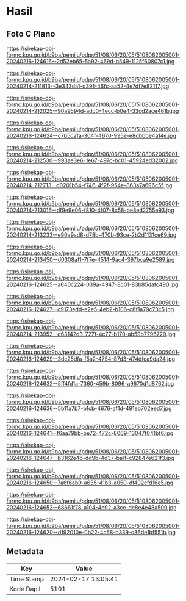 # Hasil

## Foto C Plano

https://sirekap-obj-formc.kpu.go.id/b9ba/pemilu/pdpr/51/08/06/20/05/5108062005001-20240216-124616--2d52eb65-5a92-469d-b549-1125f60807c1.jpg

https://sirekap-obj-formc.kpu.go.id/b9ba/pemilu/pdpr/51/08/06/20/05/5108062005001-20240214-211813--3e343da1-d391-46fc-aa52-4e7df7e82117.jpg

https://sirekap-obj-formc.kpu.go.id/b9ba/pemilu/pdpr/51/08/06/20/05/5108062005001-20240214-212025--90a9594d-adc0-4ecc-b0e4-33cd2ace461b.jpg

https://sirekap-obj-formc.kpu.go.id/b9ba/pemilu/pdpr/51/08/06/20/05/5108062005001-20240216-124624--c7b5c2fa-304f-4670-995e-e8dbbbe4a14e.jpg

https://sirekap-obj-formc.kpu.go.id/b9ba/pemilu/pdpr/51/08/06/20/05/5108062005001-20240214-212530--993ae3e6-1e67-497c-bc01-45924ed32002.jpg

https://sirekap-obj-formc.kpu.go.id/b9ba/pemilu/pdpr/51/08/06/20/05/5108062005001-20240214-212713--d0201b54-f746-4f2f-954e-863a7a696c5f.jpg

https://sirekap-obj-formc.kpu.go.id/b9ba/pemilu/pdpr/51/08/06/20/05/5108062005001-20240214-213016--df9e9e06-f810-4f07-8c58-be8ed2755e93.jpg

https://sirekap-obj-formc.kpu.go.id/b9ba/pemilu/pdpr/51/08/06/20/05/5108062005001-20240214-213233--e90a9ad8-d78b-470b-93ce-2b2d1131ce69.jpg

https://sirekap-obj-formc.kpu.go.id/b9ba/pemilu/pdpr/51/08/06/20/05/5108062005001-20240214-213450--d0308af1-7f7e-4514-9ac4-397bca9e2589.jpg

https://sirekap-obj-formc.kpu.go.id/b9ba/pemilu/pdpr/51/08/06/20/05/5108062005001-20240216-124625--a640c224-039a-4947-8c01-83b85dafc490.jpg

https://sirekap-obj-formc.kpu.go.id/b9ba/pemilu/pdpr/51/08/06/20/05/5108062005001-20240216-124627--c9173edd-e2e5-4eb2-b106-c8f1a79c73c5.jpg

https://sirekap-obj-formc.kpu.go.id/b9ba/pemilu/pdpr/51/08/06/20/05/5108062005001-20240214-213952--d63142d3-727f-4c77-b170-ab59b7796729.jpg

https://sirekap-obj-formc.kpu.go.id/b9ba/pemilu/pdpr/51/08/06/20/05/5108062005001-20240216-124629--3dc25dfa-f5a2-4754-87d3-474dfea9da24.jpg

https://sirekap-obj-formc.kpu.go.id/b9ba/pemilu/pdpr/51/08/06/20/05/5108062005001-20240216-124632--5ff4fd1a-7360-459b-8096-a9670d1d8762.jpg

https://sirekap-obj-formc.kpu.go.id/b9ba/pemilu/pdpr/51/08/06/20/05/5108062005001-20240216-124636--5b11a7b7-b1cb-4676-af1d-491eb702eed7.jpg

https://sirekap-obj-formc.kpu.go.id/b9ba/pemilu/pdpr/51/08/06/20/05/5108062005001-20240216-124641--f6aa79bb-be72-472c-8069-13047f041bf6.jpg

https://sirekap-obj-formc.kpu.go.id/b9ba/pemilu/pdpr/51/08/06/20/05/5108062005001-20240216-124647--b3162e4b-dd9b-4d37-ba1f-c92847e621f3.jpg

https://sirekap-obj-formc.kpu.go.id/b9ba/pemilu/pdpr/51/08/06/20/05/5108062005001-20240216-124650--7a6f6ab9-a635-41b3-a050-df492cfd16e5.jpg

https://sirekap-obj-formc.kpu.go.id/b9ba/pemilu/pdpr/51/08/06/20/05/5108062005001-20240216-124652--68661f78-a104-4e92-a3ce-de8e4e48a509.jpg

https://sirekap-obj-formc.kpu.go.id/b9ba/pemilu/pdpr/51/08/06/20/05/5108062005001-20240216-124620--d192010e-0b22-4c68-b339-c36de1bf551b.jpg


## Metadata

| Key        | Value               |
| ---------- | ------------------- |
| Time Stamp | 2024-02-17 13:05:41 |
| Kode Dapil | 5101                |




